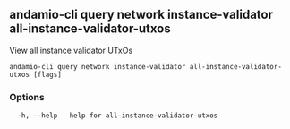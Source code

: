 ## andamio-cli query network instance-validator all-instance-validator-utxos

View all instance validator UTxOs

```
andamio-cli query network instance-validator all-instance-validator-utxos [flags]
```

### Options

```
  -h, --help   help for all-instance-validator-utxos
```

